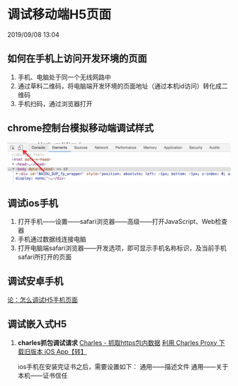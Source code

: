 # 调试移动端H5页面

2019/09/08 13:04

## 如何在手机上访问开发环境的页面

1. 手机、电脑处于同一个无线网路中
2. 通过草料二维码，将电脑端开发环境的页面地址（通过本机id访问）转化成二维码
3. 手机扫码，通过浏览器打开

## chrome控制台模拟移动端调试样式

![chrome控制台模拟移动端调试样式](../assets/调试移动端H5页面.jpg)

## 调试ios手机

1. 打开手机——设置——safari浏览器——高级——打开JavaScript、Web检查器
2. 手机通过数据线连接电脑
3. 打开电脑端safari浏览器——开发选项，即可显示手机名称标识，及当前手机safari所打开的页面

## 调试安卓手机

[论：怎么调试H5手机页面](https://www.jianshu.com/p/ef94d0813b6b)

## 调试嵌入式H5

1. **charles抓包调试请求**
   [Charles - 抓取https包内数据](https://www.jianshu.com/p/9d7c4cb14f2c)
   [利用 Charles Proxy 下载旧版本 iOS App【转】](https://www.jianshu.com/p/0ed1ed8161f1)

   ios手机在安装完证书之后，需要设置如下：
   通用——描述文件
   通用——关于本机——证书信任
